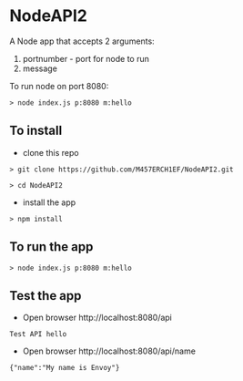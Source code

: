# NodeAPI2
A Node app that accepts 2 arguments:
1. portnumber - port for node to run
2. message

To run node on port 8080:
```
> node index.js p:8080 m:hello
```

## To install
* clone this repo
```
> git clone https://github.com/M457ERCH1EF/NodeAPI2.git

> cd NodeAPI2
```
* install the app
```
> npm install

```
## To run the app
```
> node index.js p:8080 m:hello
```
## Test the app
* Open browser http://localhost:8080/api
```
Test API hello
```
* Open browser http://localhost:8080/api/name
```
{"name":"My name is Envoy"}
```
